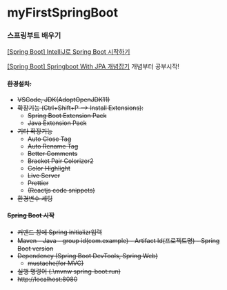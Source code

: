 # myFirstSpringBoot
### 스프링부트 배우기

[[Spring Boot] IntelliJ로 Spring Boot 시작하기](https://chlee1001.github.io/2021/06/23/SPRINGBOOT-1-21-06-23/)

[[Spring Boot] Springboot With JPA 개념잡기](https://chlee1001.github.io/2021/06/29/SPRINGBOOT-Study1-21-06-29/) 개념부터 공부시작!



#### ~~환경설치:~~

- ~~VSCode, JDK(AdoptOpenJDK11)~~
- ~~확장기능 (Ctrl+Shift+P --> Install Extensions):~~
  - ~~Spring Boot Extension Pack~~
  - ~~Java Extension Pack~~
- ~~기타 확장기능~~
  - ~~Auto Close Tag~~
  - ~~Auto Rename Tag~~
  - ~~Better Comments~~
  - ~~Bracket Pair Colorizer2~~
  - ~~Color Highlight~~
  - ~~Live Server~~
  - ~~Prettier~~
  - ~~(Reactjs code snippets)~~
- ~~환경변수 세팅~~

#### ~~Spring Boot 시작~~

- ~~커맨드 창에 Spring initializr입력~~
- ~~Maven - Java - group id(com.example) - Artifact Id(프로젝트명) - Spring Boot version~~
- ~~Dependency (Spring Boot DevTools, Spring Web)~~
  - ~~mustache(for MVC)~~
- ~~실행 명령어 (.\mvnw spring-boot:run)~~
- ~~http://localhost:8080~~

